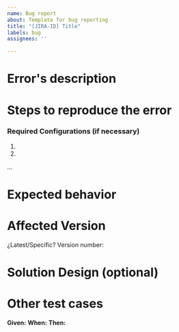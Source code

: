 ```yaml
---
name: Bug report
about: Template for bug reporting
title: "[JIRA-ID] Title"
labels: bug
assignees: ''

---
```


# Error's description

 # Steps to reproduce the error
 ### Required Configurations (if necessary)


 1. <step>
 2. <step>
 ...

 # Expected behavior

 # Affected Version
 ¿Latest/Specific?
 Version number:

 # Solution Design (optional)

 # Other test cases
 **Given:**
 **When:**
 **Then:**
